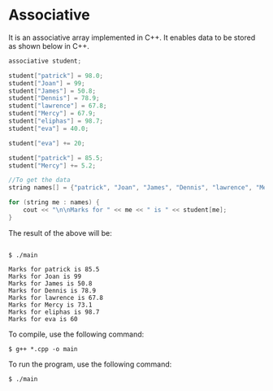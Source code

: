 # Associative

It is an associative array implemented in C++. It enables data to be stored as shown below in C++.

```cpp
associative student;

student["patrick"] = 98.0;
student["Joan"] = 99;
student["James"] = 50.8;
student["Dennis"] = 78.9;
student["lawrence"] = 67.8;
student["Mercy"] = 67.9;
student["eliphas"] = 98.7;
student["eva"] = 40.0;

student["eva"] += 20;

student["patrick"] = 85.5;
student["Mercy"] += 5.2;

//To get the data
string names[] = {"patrick", "Joan", "James", "Dennis", "lawrence", "Mercy", "eliphas", "eva"};

for (string me : names) {
    cout << "\n\nMarks for " << me << " is " << student[me];
}
```

The result of the above will be:

```

$ ./main

Marks for patrick is 85.5
Marks for Joan is 99
Marks for James is 50.8
Marks for Dennis is 78.9
Marks for lawrence is 67.8
Marks for Mercy is 73.1
Marks for eliphas is 98.7
Marks for eva is 60

```
To compile, use the following command:


```
$ g++ *.cpp -o main
```

To run the program, use the following command:

```shell
$ ./main
```
